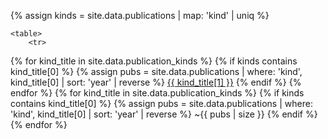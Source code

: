 {% assign kinds = site.data.publications | map: 'kind' | uniq %}

    <table>
        <tr>
{% for kind_title in site.data.publication_kinds %}
{% if kinds contains kind_title[0] %}
{% assign pubs = site.data.publications | where: 'kind', kind_title[0] | sort: 'year' | reverse %}
            <td>
                <a href="publications.html#{{ kind_title[0] }}">{{ kind_title[1] }}</a>
            </td>
{% endif %}
{% endfor %}
        </tr>
        <tr>
{% for kind_title in site.data.publication_kinds %}
{% if kinds contains kind_title[0] %}
{% assign pubs = site.data.publications | where: 'kind', kind_title[0] | sort: 'year' | reverse %}
            <td>~{{ pubs | size }}</td>
{% endif %}
{% endfor %}
        </tr>
    </table>
